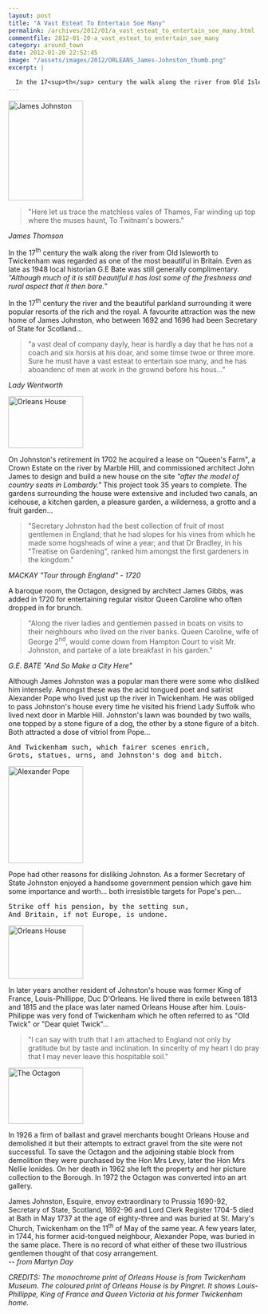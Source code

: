 ```yaml
---
layout: post
title: "A Vast Esteat To Entertain Soe Many"
permalink: /archives/2012/01/a_vast_esteat_to_entertain_soe_many.html
commentfile: 2012-01-20-a_vast_esteat_to_entertain_soe_many
category: around_town
date: 2012-01-20 22:52:45
image: "/assets/images/2012/ORLEANS_James-Johnston_thumb.png"
excerpt: |

  In the 17<sup>th</sup> century the walk along the river from Old Isleworth to Twickenham was regarded as one of the most beautiful in Britain. Even as late as 1948 local historian G.E Bate was still generally complimentary. _"Although much of it is still beautiful it has lost some of the freshness and rural aspect that it then bore."_
---
```


<a href="/assets/images/2012/ORLEANS_James-Johnston.png" title="See larger version of - James Johnston"><img src="/assets/images/2012/ORLEANS_James-Johnston_thumb.png" width="150" height="200" alt="James Johnston" class="right" /></a>

> "Here let us trace the matchless vales of Thames,
> Far winding up top where the muses haunt,
> To Twitnam's bowers."

<cite>James Thomson</cite>

In the 17<sup>th</sup> century the walk along the river from Old Isleworth to Twickenham was regarded as one of the most beautiful in Britain. Even as late as 1948 local historian G.E Bate was still generally complimentary. _"Although much of it is still beautiful it has lost some of the freshness and rural aspect that it then bore."_

In the 17<sup>th</sup> century the river and the beautiful parkland surrounding it were popular resorts of the rich and the royal. A favourite attraction was the new home of James Johnston, who between 1692 and 1696 had been Secretary of State for Scotland...

> "a vast deal of company dayly, hear is hardly a day that he has not a coach and six horsis at his doar, and some timse twoe or three more. Sure he must have a vast esteat to entertain soe many, and he has aboandenc of men at work in the grownd before his hous..."

<cite>Lady Wentworth</cite>

<a href="/assets/images/2012/ORLEANS_Orleans-House.jpg" title="See larger version of -  Orleans House"><img src="/assets/images/2012/ORLEANS_Orleans-House_thumb.jpg" width="150" height="104" alt=" Orleans House" class="photo right" /></a>

On Johnston's retirement in 1702 he acquired a lease on "Queen's Farm", a Crown Estate on the river by Marble Hill, and commissioned architect John James to design and build a new house on the site _"after the model of country seats in Lombardy."_ This project took 35 years to complete. The gardens surrounding the house were extensive and included two canals, an icehouse, a kitchen garden, a pleasure garden, a wilderness, a grotto and a fruit garden...

> "Secretary Johnston had the best collection of fruit of most gentlemen in England; that he had slopes for his vines from which he made some hogsheads of wine a year; and that Dr Bradley, in his "Treatise on Gardening", ranked him amongst the first gardeners in the kingdom."

<cite>MACKAY "Tour through England" - 1720</cite>

A baroque room, the Octagon, designed by architect James Gibbs, was added in 1720 for entertaining regular visitor Queen Caroline who often dropped in for brunch.

> "Along the river ladies and gentlemen passed in boats on visits to their neighbours who lived on the river banks. Queen Caroline, wife of George 2<sup>nd</sup>, would come down from Hampton Court to visit Mr. Johnston, and partake of a late breakfast in his garden."

<cite>G.E. BATE "And So Make a City Here"</cite>

Although James Johnston was a popular man there were some who disliked him intensely. Amongst these was the acid tongued poet and satirist Alexander Pope who lived just up the river in Twickenham. He was obliged to pass Johnston's house every time he visited his friend Lady Suffolk who lived next door in Marble Hill. Johnston's lawn was bounded by two walls, one topped by a stone figure of a dog, the other by a stone figure of a bitch. Both attracted a dose of vitriol from Pope...

<pre markdown="1" class="poem">
And Twickenham such, which fairer scenes enrich,
Grots, statues, urns, and Johnston's dog and bitch.
</pre>

<a href="/assets/images/2012/ORLEANS_pope-alexander.jpg" title="See larger version of - Alexander Pope"><img src="/assets/images/2012/ORLEANS_pope-alexander_thumb.jpg" width="150" height="194" alt="Alexander Pope" class="photo right" /></a>

Pope had other reasons for disliking Johnston. As a former Secretary of State Johnston enjoyed a handsome government pension which gave him some importance and worth... both irresistible targets for Pope's pen...

<pre markdown="1" class="poem">
Strike off his pension, by the setting sun,
And Britain, if not Europe, is undone.
</pre>

<a href="/assets/images/2012/ORLEANS_OrleansHouse.jpg" title="See larger version of - Orleans House"><img src="/assets/images/2012/ORLEANS_OrleansHouse_thumb.jpg" width="150" height="107" alt="Orleans House" class="photo right" /></a>

In later years another resident of Johnston's house was former King of France, Louis-Phillippe, Duc D'Orleans. He lived there in exile between 1813 and 1815 and the place was later named Orleans House after him. Louis-Philippe was very fond of Twickenham which he often referred to as "Old Twick" or "Dear quiet Twick"...

> "I can say with truth that I am attached to England not only by gratitude but by taste and inclination. In sincerity of my heart I do pray that I may never leave this hospitable soil."

<a href="/assets/images/2012/ORLEANS_The-Octagon.jpg" title="See larger version of -  The Octagon"><img src="/assets/images/2012/ORLEANS_The-Octagon_thumb.jpg" width="150" height="112" alt=" The Octagon" class="photo right" /></a>

In 1926 a firm of ballast and gravel merchants bought Orleans House and demolished it but their attempts to extract gravel from the site were not successful. To save the Octagon and the adjoining stable block from demolition they were purchased by the Hon Mrs Levy, later the Hon Mrs Nellie Ionides. On her death in 1962 she left the property and her picture collection to the Borough. In 1972 the Octagon was converted into an art gallery.

<div markdown="1" class="box">
James Johnston, Esquire, envoy extraordinary to Prussia 1690-92, Secretary of State, Scotland, 1692-96 and Lord Clerk Register 1704-5 died at Bath in May 1737 at the age of eighty-three and was buried at St. Mary's Church, Twickenham on the 11<sup>th</sup> of May of the same year. A few years later, in 1744, his former acid-tongued neighbour, Alexander Pope, was buried in the same place. There is no record of what either of these two illustrious gentlemen thought of that cosy arrangement.

</div>
<cite>-- from Martyn Day</cite>

<em>CREDITS: The monochrome print of Orleans House is from Twickenham Museum. The coloured print of Orleans House is by Pingret. It shows Louis-Phillippe, King of France and Queen Victoria at his former Twickenham home.</em>
